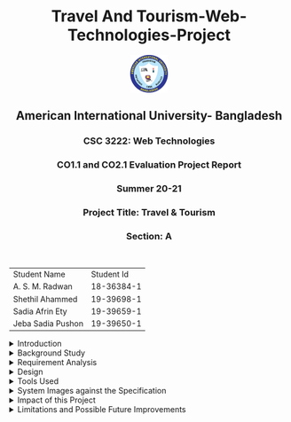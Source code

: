 <h1  align="center">Travel And Tourism-Web-Technologies-Project</h1>
 <section>
<center>
<table align="center" >
                  <p  align="center"><img src="https://github.com/radwanromy/Three.js-WebGL-3D-website-project-By-A_S_M_Radwan/blob/master/aiub.png" class="w3-round"  align="center"></p>
                                                <h2  align="center">American International University- Bangladesh</h2>

<h3 align="center">CSC 3222: Web Technologies</h3>

<h3 align="center">CO1.1 and CO2.1 Evaluation
Project Report</h3>
<h3 align="center">Summer 20-21</h3>
<h3 align="center">Project Title: Travel & Tourism</h3>
<h3 align="center">Section: A</h3>
<br>

<tr><td>
Student Name
</td>
<td>
 Student Id
</td></tr>
<tr><td>
A. S. M. Radwan
</td>
<td>
18-36384-1
</td></tr>
<tr><td>
Shethil Ahammed	
</td>
<td>
  19-39698-1
</td></tr>
<tr><td>
Sadia Afrin Ety  
</td>
<td>
19-39659-1
</td></tr>
<tr><td>
Jeba Sadia Pushon   
</td>
<td>
	19-39650-1
</td></tr>
</table>
</center>
</section>

<details>
<summary>
 Introduction
</summary>
 Modern life has become hectic, surrounded by so many 
responsibilities. Fulfilling those responsibilities life becomes 
monotonous. To restore energy and get sometime out of this 
gloomy, busy life people want to get lost in the serenity of 
mother-nature. Hence, they like to travel. But when it comes to 
travelling, there comes so many things to be considered –
which place to go, is it safe, how much time will it take to go, 
what are the available transport systems, are there any hotels 
to stay, how much do they cost, which are the tourist spots, etc. 
People want to go for travelling to be relieved from stress, but 
they become more stressed when planning for a tour. So, the 
main objective of our system is to give all the necessary 
information about the places and make necessary 
arrangements such as, transportations, hotel booking, rent-vehicles facilities to go around the places. Our goal is to ensure that 
the user doesn’t have to go through any hassle and enjoy their 
trip fully.
</details>
<details>
<summary>
Background Study
</summary>

This is a system to ease the planning of 
tour for a user. If a user is not already a member he needs to 
sign up, otherwise he signs in with his email and password. The 
system checks user’s email and password. If the email and 
password is correct then the user goes to the homepage of the 
system, otherwise the system prompt an error message saying, 
“Incorrect Password!” If a user forgets his password, he can
recover his password by clicking on “Forgot Password” section. 
An email with password recovery is sent to user’s email address 
by the system in order to retrieve the password. In the 
homepage, a user can search for a place by division or by 
popularity or by name. System provides the details of the place 
that user searched, with descriptions, photos and reviews by 
other users who already visited it. A user can mark the place as 
interested by tapping a star sign by the place name. This will 
help the user to get notified with new reviews or photos about 
the place. If a user want make a booking for a place of his 
choice, he can tap on the booking option and a new page for 
booking will pop up. In the booking page, a user can choose the 
time when he wants to visit the place, how many days will he 
stay there etc. A user needs to select a transport system which 
can a bus or a train or a private car or by air. Then he needs to 
select his preferable options to book a hotel either only rooms 
or rooms and foods. After fulfilling all the details a receipt 
showing costs will pop up. User can make the payment by 
online banking. 
</details>
<details>
<summary>
Requirement Analysis
</summary>
	<pre>


<details>
<summary>
User Category
</summary>



There are n-types of Users here. They are:

•	Customer\User Account,<br>
•	Travel Agency Admin, <br>
•	Hotel System Admin, and <br>
•	Vehicles Rental Service Provider.<br>
</details>

<details>
<summary>
Feature List
</summary>

<details>
<summary>
Customer\User Account
</summary>
	
In this project the “Customer\User Account” has the following features:
1)	Can sign up as a customer.
2)	Can login as a customer.
3)	Can see all of our facilities.
4)	Can buy tickets for travel.
5)	Can search places.
6)	Can contact with us using contact form.
7)	Can update their profile.
8)	Can show history.
9)	Can register for hotels according to level.
10)	Can register for hotel rooms based on duration.
11)	Can register for hotel room with many facilities or without. 
12)	Can rent vehicles. 
13)	Can see people’s ratings on specific places.
14)	Can rate their journey.
15)	Can log out from the system.

</details>

<details>
<summary>
Travel Agency Admin
</summary>

In this project the “Travel Agency Admin” has the following features:
1)	Can login as an admin.
2)	Can add new trip information along with the route.
3)	Can add travel period facilities.
4)	Can add seat details.
5)	Can perform customer registration to buy tickets.
6)	Can book seats for customers.
7)	Can check all customer details and their history.
8)	Can add employee to their system.
9)	Can see employee details.
10)	Can delete employee.
11)	Can set reservation.
12)	Can add trip seat info with customer details.
13)	Can remove customer information 
14)	Can see whole history of their customer with agency.
15)	Can log out of from the system.
</details>

<details>
<summary>
Hotel System Admin
</summary>
In this project the “Hotel System Admin” has the following features:<br><br>
1)	Can login as an admin.<br>
2)	Can add new hotels information.<br>
3)	Can add hotels according to level.<br>
4)	Can add rooms based on duration.<br>
5)	Can add room with many facilities or without. <br>
6)	Can set hotels in system according to place and levels.<br>
7)	Can perform customer registration.<br>
8)	Can check in customers to their hotel.<br>
9)	Can check out customers from their hotel.<br>
10)	Can check all customer details (In hotel customers and checkout customers).<br>
11)	Can add employee to their system.<br>
12)	Can see employee details.<br>
13)	Can delete employee.<br>
14)	Can see whole history of their customer in hotels.<br>
15)	Can log out from the system.<br>
</details>

<details>
<summary>
Vehicles Rental Service Provider
</summary>
In this project the “Vehicles Rental Service Provider” has the following features:<br><br>
1)	Can login as an admin.<br>
2)	Can add new vehicles information.<br>
3)	Can add seat information according to vehicles.<br>
4)	Can add vehicles facilities information.<br>
5)	Can perform customer registration to rent vehicles.<br>
6)	Can book vehicles for customers.<br>
7)	Can check all customer details and their history.<br>
8)	Can add employee to their system.<br>
9)	Can see employee details.<br>
10)	Can delete employee.<br>
11)	Can set reservation for rent.<br>
12)	Can add vehicles rent info with customer details.<br>
13)	Can remove customer information. <br>
14)	Can see whole history of their customer with agency.<br>
15)	Can log out of from the system.<br>
</details>
</details>
</details>
<details> 
<summary>
Design
</summary>

Draw an entity diagram of your project here. 
	
![fghfghfgh](https://user-images.githubusercontent.com/50805604/124064398-7b8fdb00-da56-11eb-85de-837778785729.png)
![Captsdefwarefewrfewrfewrferferure](https://user-images.githubusercontent.com/50805604/124064196-1cca6180-da56-11eb-8961-e094ebd09009.JPG)
![208586568_1490051264708872_2078800307963095179_n](https://user-images.githubusercontent.com/50805604/124064286-41bed480-da56-11eb-827f-1a434422b4e9.jpg)
![200208245_862814507693268_426094989368035440_n](https://user-images.githubusercontent.com/50805604/124064318-51d6b400-da56-11eb-8359-506a1c5e73b9.jpg)

</details>






<details>
<summary>
Tools Used
</summary>




To develop this project, we have used the following:

•	Microsoft Word
•	Smart Draw
•	Snipping Tool
•	PHP
•	HTML
•	Microsoft Word
•	Smart Draw
•	Snipping Tool
•	Brackets
•	Xampp
•	VS code
•	Microsoft Edge
•	Chrome
</details>

<details>
<summary>
System Images against the Specification
</summary>	
![Captqwdergsrtghryhryghure](https://user-images.githubusercontent.com/50805604/124065019-bf371480-da57-11eb-99f4-6ebefd5bd314.JPG)
![Captdcfsdfcadfcwsedfure](https://user-images.githubusercontent.com/50805604/124065023-c0684180-da57-11eb-9903-bdf2926bc4e0.JPG)
![Captdfgdfgdgedgure](https://user-images.githubusercontent.com/50805604/124065024-c100d800-da57-11eb-841c-945c6172444f.JPG)






Give a screen shot of some GUIs (Midterm project) and write a very small description (Maximum 40 words) for each of the GUIs.
</details>
<details>
<summary>
Impact of this Project
</summary>
With the evolving society and the increasing access to the internet nowadays it’s much easier and cost efficient to provide services to customers through different apps. Below are some of the crucial importance pointed out:<br>
1.	 Easy access for the customers<br>
2.	Easy account creation and online updates<br>
3.	Live travel advice<br>
4.	Receiving travel information online.<br>
5.	Secured services<br>
</details>
<details>
<summary>
Limitations and Possible Future Improvements
</summary>
	
Since we are at the beginning level so there are some limitation in our project.Those limitations will be accomplished over time.We can add
some features to improve our project.We can add some features for user like:<br>
1. Special offer <br>
2. Family package<br>
3. Single package <br>
4. Holiday plan<br>
<br>
We can add more details about toruism place & can improve our Home Page.We can open a suggestion section where user can suggested us their requirements,
We will review their suggestions & if their requirements are valid then we will work on this, By this we can improve our project in future.<br>

</details>


